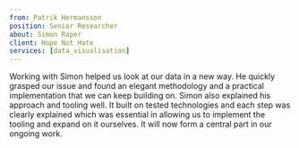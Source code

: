 ```yaml
---
from: Patrik Hermansson
position: Senior Researcher
about: Simon Raper
client: Hope Not Hate
services: [data_visualisation]
---
```


Working with Simon helped us look at our data in a new way. He quickly grasped our issue and found an elegant methodology and a practical implementation that we can keep building on. Simon also explained his approach and tooling well. It built on tested technologies and each step was clearly explained which was essential in allowing us to implement the tooling and expand on it ourselves. It will now form a central part in our ongoing work.
